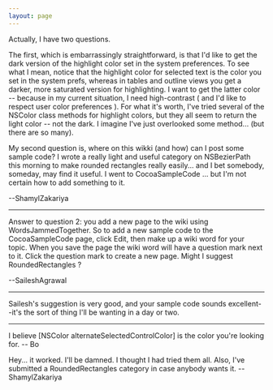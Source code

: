 ```yaml
---
layout: page
---
```


Actually, I have two questions. 

The first, which is embarrassingly straightforward, is that I'd like to get the dark version of the highlight color set in the system preferences. To see what I mean, notice that the highlight color for selected text is the color you set in the system prefs, whereas in tables and outline views you get a darker, more saturated version for highlighting. I want to get the latter color -- because in my current situation, I need high-contrast ( and I'd like to respect user color preferences ). For what it's worth, I've tried several of the NSColor class methods for highlight colors, but they all seem to return the light color -- not the dark. I imagine I've just overlooked some method... (but there are so many).

My second question is, where on this wikki (and how) can I post some sample code? I wrote a really light and useful category on NSBezierPath this morning to make rounded rectangles really easily... and I bet somebody, someday, may find it useful. I went to CocoaSampleCode ... but I'm not certain how to add something to it.

--ShamylZakariya

----

Answer to question 2: you add a new page to the wiki using WordsJammedTogether.  So to add a new sample code to the CocoaSampleCode page, click Edit, then make up a wiki word for your topic.  When you save the page the wiki word will have a question mark next to it.  Click the question mark to create a new page. Might I suggest RoundedRectangles ?

--SaileshAgrawal

----

Sailesh's suggestion is very good, and your sample code sounds excellent--it's the sort of thing I'll be wanting in a day or two.

----

I believe     [NSColor alternateSelectedControlColor] is the color you're looking for.  -- Bo

Hey... it worked. I'll be damned. I thought I had tried them all. Also, I've submitted a RoundedRectangles category in case anybody wants it. --ShamylZakariya
